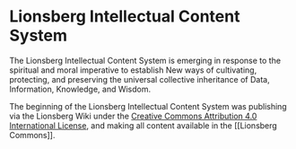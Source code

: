# Lionsberg Intellectual Content System

The Lionsberg Intellectual Content System is emerging in response to the spiritual and moral imperative to establish New ways of cultivating, protecting, and preserving the universal collective inheritance of Data, Information, Knowledge, and Wisdom. 

The beginning of the Lionsberg Intellectual Content System was publishing via the Lionsberg Wiki under the [Creative Commons Attribution 4.0 International License](http://creativecommons.org/licenses/by/4.0/), and making all content available in the [[Lionsberg Commons]]. 